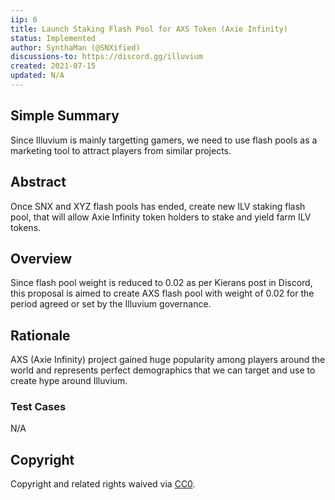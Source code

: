 ```yaml
---
iip: 6
title: Launch Staking Flash Pool for AXS Token (Axie Infinity)
status: Implemented
author: SynthaMan (@SNXified)
discussions-to: https://discord.gg/illuvium
created: 2021-07-15
updated: N/A
---
```


## Simple Summary
Since Illuvium is mainly targetting gamers, we need to use flash pools as a marketing tool to attract players from similar projects.

## Abstract 
Once SNX and XYZ flash pools has ended, create new ILV staking flash pool, that will allow Axie Infinity token holders to stake and yield farm ILV tokens.

## Overview
Since flash pool weight is reduced to 0.02 as per Kierans post in Discord, this proposal is aimed to create AXS flash pool with weight of 0.02 for the period agreed or set by the Illuvium governance.
 
## Rationale
AXS (Axie Infinity) project gained huge popularity among players around the world and represents perfect demographics that we can target and use to create hype around Illuvium.

### Test Cases
N/A

## Copyright
Copyright and related rights waived via [CC0](https://creativecommons.org/publicdomain/zero/1.0/).

